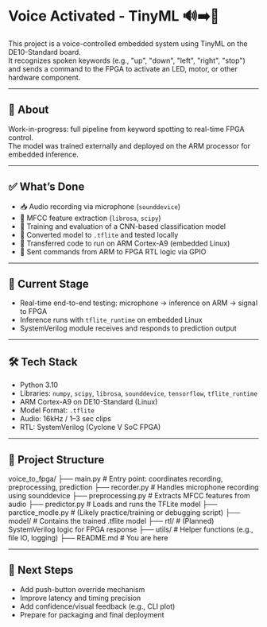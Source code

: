 # Voice Activated - TinyML 🔊➡️🔌

This project is a voice-controlled embedded system using TinyML on the DE10-Standard board.  
It recognizes spoken keywords (e.g., "up", "down", "left", "right", "stop") and sends a command to the FPGA to activate an LED, motor, or other hardware component.

---

## 📖 About

Work-in-progress: full pipeline from keyword spotting to real-time FPGA control.  
The model was trained externally and deployed on the ARM processor for embedded inference.

---

## ✅ What’s Done

- 📥 Audio recording via microphone (`sounddevice`)  
- 🧠 MFCC feature extraction (`librosa`, `scipy`)  
- 🧪 Training and evaluation of a CNN-based classification model  
- 🧱 Converted model to `.tflite` and tested locally  
- 🚀 Transferred code to run on ARM Cortex-A9 (embedded Linux)  
- 🔗 Sent commands from ARM to FPGA RTL logic via GPIO

---

## 🔄 Current Stage

- Real-time end-to-end testing: microphone → inference on ARM → signal to FPGA  
- Inference runs with `tflite_runtime` on embedded Linux  
- SystemVerilog module receives and responds to prediction output

---

## 🛠 Tech Stack

- Python 3.10  
- Libraries: `numpy`, `scipy`, `librosa`, `sounddevice`, `tensorflow`, `tflite_runtime`  
- ARM Cortex-A9 on DE10-Standard (Linux)  
- Model Format: `.tflite`  
- Audio: 16kHz / 1–3 sec clips  
- RTL: SystemVerilog (Cyclone V SoC FPGA)

---

## 📁 Project Structure

voice_to_fpga/
├── main.py               # Entry point: coordinates recording, preprocessing, prediction
├── recorder.py           # Handles microphone recording using sounddevice
├── preprocessing.py      # Extracts MFCC features from audio
├── predictor.py          # Loads and runs the TFLite model
├── parctice_modle.py     # (Likely practice/training or debugging script)
├── model/                # Contains the trained .tflite model
├── rtl/                  # (Planned) SystemVerilog logic for FPGA response
├── utils/                # Helper functions (e.g., file IO, logging)
├── README.md             # You are here

---

## 🚀 Next Steps

- Add push-button override mechanism  
- Improve latency and timing precision  
- Add confidence/visual feedback (e.g., CLI plot)  
- Prepare for packaging and final deployment  
